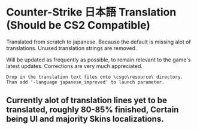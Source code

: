 # Counter-Strike 日本語 Translation (Should be CS2 Compatible)
Translated from scratch to japanese. Because the default is missing alot of translations.
Unused translation strings are removed.

Will be updated as frequently as possible, to remain relevant to the game's latest updates. Corrections are very much appreciated.

```Drop in the translation text files onto \csgo\resource\ directory. Than add '-language japanese_improved' to launch parameter.```

## Currently alot of translation lines yet to be translated, roughly 80-85% finished, Certain being UI and majority Skins localizations.